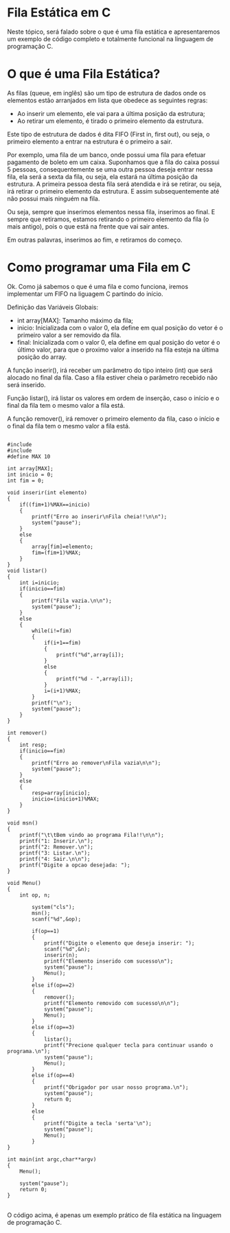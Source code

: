 # Fila Estática em C
Neste tópico, será falado sobre o que é uma fila estática e apresentaremos um exemplo de código completo e totalmente funcional na linguagem de programação C.

# O que é uma Fila Estática?

As filas (queue, em inglês) são um tipo de estrutura de dados onde os elementos estão arranjados em lista que obedece as seguintes regras:
- Ao inserir um elemento, ele vai para a última posição da estrutura;
- Ao retirar um elemento, é tirado o primeiro elemento da estrutura.

Este tipo de estrutura de dados é dita FIFO (First in, first out), ou seja, o primeiro elemento a entrar na estrutura é o primeiro a sair.

Por exemplo, uma fila de um banco, onde possui uma fila para efetuar pagamento de boleto em um caixa. Suponhamos que a fila do caixa possui 5 pessoas, consequentemente se uma outra pessoa deseja entrar nessa fila, ela será a sexta da fila, ou seja, ela estará na última posição da estrutura. A primeira pessoa desta fila será atendida e irá se retirar, ou seja, irá retirar o primeiro elemento da estrutura. E assim subsequentemente até não possui mais ninguém na fila.

Ou seja, sempre que inserimos elementos nessa fila, inserimos ao final. E sempre que retiramos, estamos retirando o primeiro elemento da fila (o mais antigo), pois o que está na frente que vai sair antes.

Em outras palavras, inserimos ao fim, e retiramos do começo.

# Como programar uma Fila em C
Ok. Como já sabemos o que é uma fila e como funciona, iremos implementar um FIFO na liguagem C partindo do início.

Definição das Variáveis Globais:
- int array[MAX]: Tamanho máximo da fila;
- inicio: Inicializada com o valor 0, ela define em qual posição do vetor é o primeiro valor a ser removido da fila.
- final: Inicializada com o valor 0, ela define em qual posição do vetor é o último valor, para que o proximo valor a inserido na fila esteja na última posição do array.

A função inserir(), irá receber um parâmetro do tipo inteiro (int) que será alocado no final da fila. Caso a fila estiver cheia o parâmetro recebido não será inserido.

Função listar(), irá listar os valores em ordem de inserção, caso o início e o final da fila tem o mesmo valor a fila está.

A função remover(), irá remover o primeiro elemento da fila, caso o início e o final da fila tem o mesmo valor a fila está.

<pre>
<code>
#include<stdio.h>
#include<stdlib.h>
#define MAX 10
 
int array[MAX];
int inicio = 0;
int fim = 0;
 
void inserir(int elemento)
{
    if((fim+1)%MAX==inicio)
    {
        printf("Erro ao inserir\nFila cheia!!\n\n");
        system("pause");
    }
    else
    {
        array[fim]=elemento;
        fim=(fim+1)%MAX;
    }
}
void listar()
{
    int i=inicio;
    if(inicio==fim)
    {
        printf("Fila vazia.\n\n");
        system("pause");
    }
    else
    {
        while(i!=fim)
        {
            if(i+1==fim)
            {
                printf("%d",array[i]);
            }
            else
            {
                printf("%d - ",array[i]);
            }
            i=(i+1)%MAX;
        }
        printf("\n");
        system("pause");
    }
}
 
int remover()
{
    int resp;
    if(inicio==fim)
    {
        printf("Erro ao remover\nFila vazia\n\n");
        system("pause");
    }
    else
    {
        resp=array[inicio];
        inicio=(inicio+1)%MAX;
    }
}
 
void msn()
{
    printf("\t\tBem vindo ao programa Fila!!\n\n");
    printf("1: Inserir.\n");
    printf("2: Remover.\n");
    printf("3: Listar.\n");
    printf("4: Sair.\n\n");
    printf("Digite a opcao desejada: ");
}
 
void Menu()
{
    int op, n;
 
        system("cls");
        msn();
        scanf("%d",&op);
 
        if(op==1)
        {
            printf("Digite o elemento que deseja inserir: ");
            scanf("%d",&n);
            inserir(n);
            printf("Elemento inserido com sucesso\n");
            system("pause");
            Menu();
        }
        else if(op==2)
        {
            remover();
            printf("Elemento removido com sucesso\n\n");
            system("pause");
            Menu();
        }
        else if(op==3)
        {
            listar();
            printf("Precione qualquer tecla para continuar usando o programa.\n");
            system("pause");
            Menu();
        }
        else if(op==4)
        {
            printf("Obrigador por usar nosso programa.\n");
            system("pause");
            return 0;
        }
        else
        {
            printf("Digite a tecla 'serta'\n");
            system("pause");
            Menu();
        }
}
 
int main(int argc,char**argv)
{
    Menu();
 
    system("pause");
    return 0;
}
</code>
</pre>

O código acima, é apenas um exemplo prático de fila estática na linguagem de programação C.
